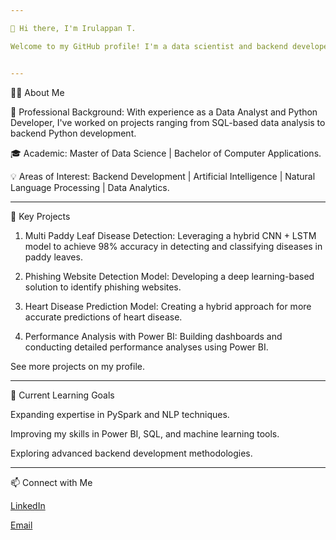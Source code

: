 ```yaml
---

👋 Hi there, I'm Irulappan T.

Welcome to my GitHub profile! I'm a data scientist and backend developer with a passion for leveraging artificial intelligence and machine learning to solve real-world problems. I recently completed my Master of Data Science at The American College and hold a Bachelor’s degree in Computer Applications from Mannar Thirumalai Naicker College, Madurai.


---
```


👨‍💻 About Me

💼 Professional Background: With experience as a Data Analyst and Python Developer, I've worked on projects ranging from SQL-based data analysis to backend Python development.

🎓 Academic: Master of Data Science | Bachelor of Computer Applications.

💡 Areas of Interest: Backend Development | Artificial Intelligence | Natural Language Processing | Data Analytics.



---

🌟 Key Projects

1. Multi Paddy Leaf Disease Detection: Leveraging a hybrid CNN + LSTM model to achieve 98% accuracy in detecting and classifying diseases in paddy leaves.


2. Phishing Website Detection Model: Developing a deep learning-based solution to identify phishing websites.


3. Heart Disease Prediction Model: Creating a hybrid approach for more accurate predictions of heart disease.


4. Performance Analysis with Power BI: Building dashboards and conducting detailed performance analyses using Power BI.



See more projects on my profile.


---

🌱 Current Learning Goals

Expanding expertise in PySpark and NLP techniques.

Improving my skills in Power BI, SQL, and machine learning tools.

Exploring advanced backend development methodologies.



---

📫 Connect with Me

[LinkedIn](https://www.linkedin.com/in/irulappan-t-b69413279)

[Email](mailto:irulappan8720@gmail.com)

